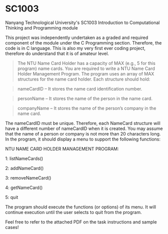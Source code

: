 # SC1003
Nanyang Technological University's SC1003 Introduction to Computational Thinking and Programming module

This project was independently undertaken as a graded and required component of the module under the C Programming section. Therefore, the code is in C language.
This is also my very first ever coding project, therefore do understand that it is of amateur level.


>The NTU Name Card Holder has a capacity of MAX (e.g., 5 for this program) name cards. You are
required to write a NTU Name Card Holder Management Program. The program uses an array of
MAX structures for the name card holder.
Each structure should hold:

>nameCardID – It stores the name card identification number.

>personName – It stores the name of the person in the name card.

>companyName – It stores the name of the person’s company in the name card.


The nameCardID must be unique. Therefore, each NameCard structure will have a different
number of nameCardID when it is created. You may assume that the name of a person or
company is not more than 20 characters long. In the program, it should display a menu to
support the following functions:

NTU NAME CARD HOLDER MANAGEMENT PROGRAM:

1: listNameCards()

2: addNameCard()

3: removeNameCard()

4: getNameCard()

5: quit

The program should execute the functions (or options) of its menu. It will continue execution
until the user selects to quit from the program.

Feel free to refer to the attached PDF on the task instructions and sample cases!
